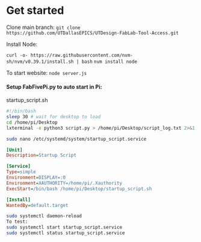# Get started

Clone main branch:
`git clone https://github.com/UTDallasEPICS/UTDesign-FabLab-Tool-Access.git`

Install Node:

`curl -o- https://raw.githubusercontent.com/nvm-sh/nvm/v0.39.1/install.sh | bash`
`nvm install node`

To start website:
`node server.js`


#### Setup FabFivePi.py to auto start in Pi:
startup_script.sh
```bash
#!/bin/bash
sleep 30 # wait for desktop to load
cd /home/pi/Desktop
lxterminal -e python3 script.py > /home/pi/Desktop/script_log.txt 2>&1
```

```bash
sudo nano /etc/systemd/system/startup_script.service
```
```ini
[Unit]
Description=Startup Script

[Service]
Type=simple
Environment=DISPLAY=:0
Environment=XAUTHORITY=/home/pi/.Xauthority
ExecStart=/bin/bash /home/pi/Desktop/startup_script.sh

[Install]
WantedBy=default.target
```

```bash
sudo systemctl daemon-reload
To test:
sudo systemctl start startup_script.service
sudo systemctl status startup_script.service
```
